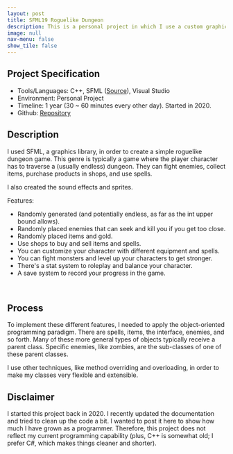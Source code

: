 ```yaml
---
layout: post
title: SFML19 Roguelike Dungeon
description: This is a personal project in which I use a custom graphics library called SFML (<a href="https://www.sfml-dev.org/">Source</a>) to make a simple roguelike dungeon game. You could say it is pretty much completed with some enemies, items, and level generation programmed out. It just needs some debugging with the UI, but it is completed otherwise. Maybe I will come back to it in the future.
image: null
nav-menu: false
show_tile: false
---
```


## Project Specification
<ul>
  <li>Tools/Languages: C++, SFML (<a href="https://www.sfml-dev.org/">Source</a>), Visual Studio</li>
  <li>Environment: Personal Project</li>
  <li>Timeline: 1 year (30 ~ 60 minutes every other day). Started in 2020.</li>
  <li>Github: <a href="https://github.com/namdo1225/SFML19_RoguelikeDungeon">Repository</a></li>
</ul>

## Description

I used SFML, a graphics library, in order to create a simple roguelike dungeon game. This genre is typically a game where the player character has to traverse a (usually endless) dungeon. They can fight enemies, collect items, purchase products in shops, and use spells.

I also created the sound effects and sprites.

Features:
<ul>
  <li>Randomly generated (and potentially endless, as far as the int upper bound allows).</li>
  <li>Randomly placed enemies that can seek and kill you if you get too close.</li>
  <li>Randomly placed items and gold.</li>
  <li>Use shops to buy and sell items and spells.</li>
  <li>You can customize your character with different equipment and spells.</li>
  <li>You can fight monsters and level up your characters to get stronger.</li>
  <li>There's a stat system to roleplay and balance your character.</li>
  <li>A save system to record your progress in the game.</li>
</ul>

<img src="{% link images/projects_media/20230526_sfml19/00.png %}" alt="" data-position="center center" />
<img src="{% link images/projects_media/20230526_sfml19/01.png %}" alt="" data-position="center center" />
<img src="{% link images/projects_media/20230526_sfml19/02.png %}" alt="" data-position="center center" />


## Process

To implement these different features, I needed to apply the object-oriented programming paradigm. There are spells, items, the interface, enemies, and so forth. Many of these more general types of objects typically receive a parent class. Specific enemies, like zombies, are the sub-classes of one of these parent classes.

I use other techniques, like method overriding and overloading, in order to make my classes very flexible and extensible.

## Disclaimer

I started this project back in 2020. I recently updated the documentation and tried to clean up the code a bit. I wanted to post it here to show how much I have grown as a programmer. Therefore, this project does not reflect my current programming capability (plus, C++ is somewhat old; I prefer C#, which makes things cleaner and shorter).
